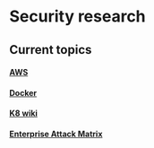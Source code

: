 # Security research 

## Current topics
#### [AWS](https://github.com/SuperMarioOfficial/Security-Research/wiki/AWS)
#### [Docker](https://github.com/SuperMarioOfficial/Security-Research/wiki/Docker)
#### [K8 wiki](https://github.com/SuperMarioOfficial/Security-Research/wiki/K8)
#### [Enterprise Attack Matrix](https://github.com/SuperMarioOfficial/Security-Research/wiki/Security-matrix-for-Enterprises)


